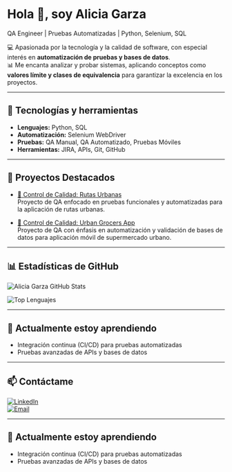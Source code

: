 # Hola 👋, soy Alicia Garza

QA Engineer | Pruebas Automatizadas | Python, Selenium, SQL

💻 Apasionada por la tecnología y la calidad de software, con especial interés en **automatización de pruebas y bases de datos**.  
📊 Me encanta analizar y probar sistemas, aplicando conceptos como **valores límite y clases de equivalencia** para garantizar la excelencia en los proyectos.  

---

## 🔧 Tecnologías y herramientas
- **Lenguajes:** Python, SQL
- **Automatización:** Selenium WebDriver
- **Pruebas:** QA Manual, QA Automatizado, Pruebas Móviles
- **Herramientas:** JIRA, APIs, Git, GitHub

---

## 📂 Proyectos Destacados

- [🚌 Control de Calidad: Rutas Urbanas](https://github.com/Alice-252/qa-project-Urban-Routes-es)  
  Proyecto de QA enfocado en pruebas funcionales y automatizadas para la aplicación de rutas urbanas.

- [🛒 Control de Calidad: Urban Grocers App](https://github.com/Alice-252/qa-project-Urban-Grocers-app-es)  
  Proyecto de QA con énfasis en automatización y validación de bases de datos para aplicación móvil de supermercado urbano.

---

## 📊 Estadísticas de GitHub

![Alicia Garza GitHub Stats](https://github-readme-stats.vercel.app/api?username=Alice-252&show_icons=true&theme=tokyonight&count_private=true)  

![Top Lenguajes](https://github-readme-stats.vercel.app/api/top-langs/?username=Alice-252&layout=compact&theme=tokyonight)

---

## 🌱 Actualmente estoy aprendiendo

- Integración continua (CI/CD) para pruebas automatizadas  
- Pruebas avanzadas de APIs y bases de datos  

---

## 📫 Contáctame

[![LinkedIn](https://img.shields.io/badge/LinkedIn-0A66C2?style=for-the-badge&logo=linkedin&logoColor=white)](https://www.linkedin.com/in/alicia-garza-9705a3386)  
[![Email](https://img.shields.io/badge/Email-D14836?style=for-the-badge&logo=gmail&logoColor=white)](mailto:ali_azul_12@hotmail.com)

---

## 🌱 Actualmente estoy aprendiendo
- Integración continua (CI/CD) para pruebas automatizadas
- Pruebas avanzadas de APIs y bases de datos
